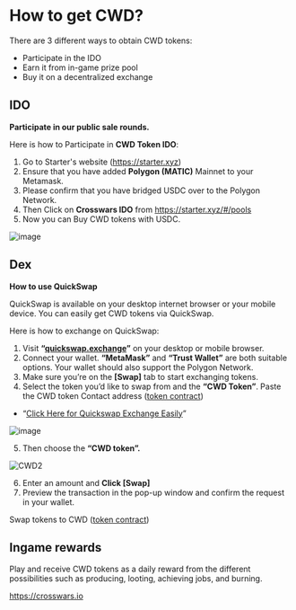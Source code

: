 # How to get CWD?
There are 3 different ways to obtain CWD tokens: 
- Participate in the IDO
- Earn it from in-game prize pool
- Buy it on a decentralized exchange

## IDO
**Participate in our public sale rounds.**

Here is how to Participate in **CWD Token IDO**:

1. Go to Starter's website (https://starter.xyz)
2. Ensure that you have added **Polygon (MATIC)** Mainnet to your Metamask.
3. Please confirm that you have bridged USDC over to the Polygon Network.
4. Then Click on **Crosswars IDO** from https://starter.xyz/#/pools
5. Now you can Buy CWD tokens with USDC.

![image](https://user-images.githubusercontent.com/66314810/136743291-decc0041-03d3-403c-bcf1-8ed42fcf716b.png)





## Dex
**How to use QuickSwap**

QuickSwap is available on your desktop internet browser or your mobile device. You can easily get CWD tokens via QuickSwap.

Here is how to exchange on QuickSwap:

1. Visit **“[quickswap.exchange](https://quickswap.exchange/#/swap?outputCurrency=0x2946Fea8f5C929c4b22020b4690966a70DC47085&inputCurrency=MATIC)”** on your desktop or mobile browser.
2. Connect your wallet. **“MetaMask”** and **“Trust Wallet”** are both suitable options. Your wallet should also support the Polygon Network.
3. Make sure you’re on the **[Swap]** tab to start exchanging tokens.
4. Select the token you’d like to swap from and the **“CWD Token”**. Paste the CWD token Contact address ([token contract](https://polygonscan.com/token/0x2946Fea8f5C929c4b22020b4690966a70DC47085)) 
- “[Click Here for Quickswap Exchange Easily](https://quickswap.exchange/#/swap?outputCurrency=0x2946Fea8f5C929c4b22020b4690966a70DC47085&inputCurrency=MATIC)”

![image](https://user-images.githubusercontent.com/66314810/136670057-43c7ee7d-94e7-4bda-887b-067cf461597d.png)

5. Then choose the **“CWD token”.**

![CWD2](https://user-images.githubusercontent.com/66314810/136670161-b0f708ef-bcad-4c11-9871-412b0a7026a6.PNG)

6. Enter an amount and **Click [Swap]**
7. Preview the transaction in the pop-up window and confirm the request in your wallet.
 

Swap tokens to CWD ([token contract](https://polygonscan.com/token/0x2946Fea8f5C929c4b22020b4690966a70DC47085))


## Ingame rewards

Play and receive CWD tokens as a daily reward from the different possibilities such as producing, looting, achieving jobs, and burning.

https://crosswars.io
